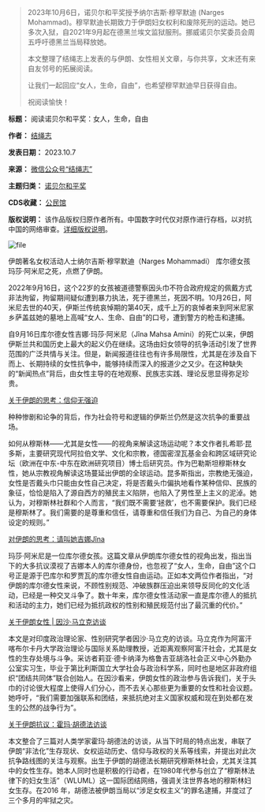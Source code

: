 
> 
> 2023年10月6日，诺贝尔和平奖授予纳尔吉斯·穆罕默迪 (Narges Mohammad)。穆罕默迪长期致力于伊朗妇女权利和废除死刑的运动。她已多次入狱，自2021年9月起在德黑兰埃文监狱服刑。挪威诺贝尔奖委员会周五呼吁德黑兰当局释放她。
> 
> 
> 本文整理了结绳志上发表的与伊朗、女性相关文章，与你共享，文末还有来自友邻号的拓展阅读。
> 
> 
> 让我们一起回应“女人，生命，自由”，也希望穆罕默迪早日获得自由。
> 
> 
> 祝阅读愉快！
> 
> 
> 




**标题：** 阅读诺贝尔和平奖：女人，生命，自由  

**作者：** [结绳志](https://chinadigitaltimes.net/space/结绳志)  

**发表日期：** 2023.10.7  

**来源：** [微信公众号“结绳志”](https://web.archive.org/web/https://mp.weixin.qq.com/s/pE6r6Zh3IXwdz8WR2ttYxg)  

**主题归类：** [诺贝尔和平奖](https://chinadigitaltimes.net/space/诺贝尔和平奖)  

**CDS收藏：** [公民馆](https://chinadigitaltimes.net/space/%E5%85%AC%E6%B0%91%E9%A6%86)  

**版权说明：** 该作品版权归原作者所有。中国数字时代仅对原作进行存档，以对抗中国的网络审查。[详细版权说明](https://chinadigitaltimes.net/chinese/copyright)。


![file](https://chinadigitaltimes.net/chinese/files/2023/10/image-1696661973627.png)  

伊朗著名女权活动人士纳尔吉斯·穆罕默迪（Narges Mohammadi）
库尔德女孩玛莎·阿米尼之死，点燃了伊朗。


2022年9月16日，这个22岁的女孩被道德警察因头巾不符合政府规定的佩戴方式非法拘留，拘留期间疑似遭到暴力执法，死于德黑兰，死因不明。10月26日，阿米尼去世的40天，伊斯兰传统哀悼期的第40天，成千上万的哀悼者来到阿米尼家乡萨盖兹她的墓地上高喊“女人、生命、自由”的口号，遭到警方的枪击和逮捕。


自9月16日库尔德女性吉娜·玛莎·阿米尼（Jîna Mahsa Amini）的死亡以来，伊朗伊斯兰共和国历史上最大的起义仍在继续。这场由妇女领导的抗争活动引发了世界范围的广泛共情与关注。但是，新闻报道往往也有许多局限性，尤其是在涉及自下而上、长期持续的女性抗争中，能够持续而深入的报道少之又少。在这种缺失的“新闻热点”背后，由女性主导的在地观察、民族志实践、理论反思显得弥足珍贵。


[关于伊朗的思考：信仰无强迫](http://mp.weixin.qq.com/s?__biz=MzAxOTAyNzYxMA==\&mid=2247498880\&idx=1\&sn=f4a6a46356596af70c53d31fd7adf2db\&chksm=9bcfff75acb8766353009bf3ed59825d433c53c593890694901e25140d36e03d02556969066a\&scene=21#wechat_redirect)


种种惨剧和论争的背后，作为社会符号和逻辑的伊斯兰仍然是这次抗争的重要战场。


如何从穆斯林——尤其是女性——的视角来解读这场运动呢？本文作者扎希耶·昆多斯，主要研究现代阿拉伯文学、文化和宗教，德国密涅瓦基金会和跨区域研究论坛（欧洲在中东-中东在欧洲研究项目）博士后研究员。作为巴勒斯坦穆斯林女性，她从宗教视角解读这场蔓延出伊朗的全球运动。昆多斯指出，宗教绝无强迫，女性是否戴头巾只能由女性自己决定，将是否戴头巾偏执地看作某种信仰、民族的象征，恰恰是陷入了源自西方的殖民主义陷阱，也陷入了男性至上主义的泥淖。她认为，对穆斯林社群和个人而言，“我们既不需要‘拯救’，也不需要保护。我们已经是穆斯林了。我们需要的是尊重和信任，请尊重和信任我们为自己、为自己的身体设定的规则。”


[对伊朗的思考：请叫她吉娜Jîna](http://mp.weixin.qq.com/s?__biz=MzAxOTAyNzYxMA==\&mid=2247498918\&idx=1\&sn=69657fe54ce69d403beaf49171baa83f\&chksm=9bcfff53acb87645908a561e8ad0ae40f43e8b82aab6af2dba5b59606bd2eb6936e970971506\&scene=21#wechat_redirect)


玛莎·阿米尼是一位库尔德女孩。这篇文章从伊朗库尔德女性的视角出发，指出当下的大多抗议漠视了吉娜本人的库尔德身份，也忽视了“女人，生命，自由”这个口号正是源于巴库尔和罗贾瓦的库尔德女性自由运动。正如本文两位作者指出，“对伊朗的库尔德女性来说，不顾性别规范、冲破族群压迫出来领导反同化的文化活动，已经是一种交叉斗争了。数十年来，库尔德女性活动家一直是库尔德人的抵抗和活动的主力，她们已经为抵抗政权的性别和殖民规范付出了最沉重的代价。”


[关于伊朗女性 | 因沙·马立克访谈](http://mp.weixin.qq.com/s?__biz=MzAxOTAyNzYxMA==\&mid=2247501074\&idx=1\&sn=1601148f0647cd22399c700bb25be0df\&chksm=9bcfc6e7acb84ff11a114028c54323f7cca2daa1fae429d62a506f24f16070b5411435089af6\&scene=21#wechat_redirect)


本文是对印度政治理论家、性别研究学者因沙·马立克的访谈。马立克作为阿富汗喀布尔卡丹大学政治理论与国际关系助理教授，近距离观察阿富汗社会，尤其是女性的生存处境与斗争。采访者莉亚·德卡纳泽为格鲁吉亚胡洛社会正义中心外勤办公室实习生，毕业于第比利斯国立大学社会与政治科学系，同时也是地区非政府组织“团结共同体”联合创始人。在因沙看来，伊朗女性的政治参与告诉我们，关于头巾的讨论很大程度上使得人们分心，而不去关心那些更为重要的女性和社会议题。她呼吁，“我们需要加强联系和团结，来抵抗绝对主义国家权威和现在到处都在发生的公然的战争行为”。


[关于伊朗抗议：霍玛·胡德法访谈](http://mp.weixin.qq.com/s?__biz=MzAxOTAyNzYxMA==\&mid=2247499060\&idx=1\&sn=5f1480560aa3ca958fd4983a9a700e09\&chksm=9bcffec1acb877d79adc079502a0e4257ab07793ce11b29d45cf3de5a051115eb5e591a59c0b\&scene=21#wechat_redirect)


本文整合了三篇对人类学家霍玛·胡德法的访谈，从当下时局的特点出发，串联了伊朗“非法化”生存现状、女权运动历史、信仰与政权的关系等线索，并提出对此次抗争路线图的关注与观察。出生于伊朗的胡德法长期研究穆斯林社会，尤其关注其中的女性生存。她本人同时也是积极的行动者，在1980年代参与创立了“穆斯林法律下的妇女生活”（WLUML）这一国际团结网络，强调关注世界各地的穆斯林妇女生存。在2016 年，胡德法被伊朗当局以“涉足女权主义”的罪名逮捕，并度过了三个多月的牢狱之灾。



